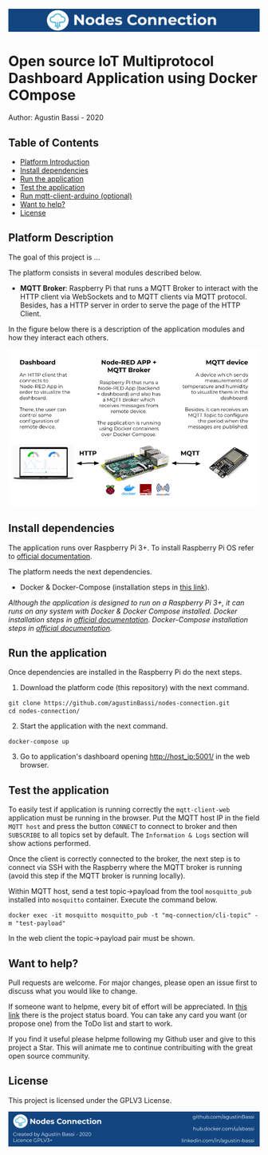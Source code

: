 ![header](doc/header.png)

# Open source IoT Multiprotocol Dashboard Application using Docker COmpose

Author: Agustin Bassi - 2020

## 
## Table of Contents


* [Platform Introduction](#platform-introduction)
* [Install dependencies](#install-dependencies)
* [Run the application](#run-the-application)
* [Test the application](#test-the-application)
* [Run mqtt-client-arduino (optional)](#run-mqtt-client-arduino-(optional))
* [Want to help?](#want-to-help-?)
* [License](#license)

## 
## Platform Description

The goal of this project is ...

The platform consists in several modules described below.

* **MQTT Broker**: Raspberry Pi that runs a MQTT Broker to interact with the HTTP client via WebSockets and to MQTT clients via MQTT protocol. Besides, has a HTTP server in order to serve the page of the HTTP Client.

In the figure below there is a description of the application modules and how they interact each others.

![architecture](doc/architecture.png)

## 
## Install dependencies


The application runs over Raspberry Pi 3+. To install Raspberry Pi OS refer to [official documentation](https://www.raspberrypi.org/documentation/installation/installing-images/).

The platform needs the next dependencies.

* Docker & Docker-Compose (installation steps in [this link](https://devdojo.com/bobbyiliev/how-to-install-docker-and-docker-compose-on-raspberry-pi)).

_Although the application is designed to run on a Raspberry Pi 3+, it can runs on any system with Docker & Docker Compose installed. Docker installation steps in [official documentation](https://docs.docker.com/get-docker/). Docker-Compose installation steps in [official documentation](https://docs.docker.com/compose/install/)._

## 
## Run the application

Once dependencies are installed in the Raspberry Pi do the next steps.

1. Download the platform code (this repository) with the next command.

```
git clone https://github.com/agustinBassi/nodes-connection.git
cd nodes-connection/
```

2. Start the application with the next command.

```
docker-compose up
```

3. Go to application's dashboard opening [http://host_ip:5001/](http://host_ip:5001/) in the web browser.

## 
## Test the application

To easily test if application is running correctly the `mqtt-client-web` application must be running in the browser. Put the MQTT host IP in the field `MQTT host` and press the button `CONNECT` to connect to broker and then `SUBSCRIBE` to all topics set by default. The `Information & Logs` section will show actions performed.

Once the client is correctly connected to the broker, the next step is to connect via SSH with the Raspberry where the MQTT broker is running (avoid this step if the MQTT broker is running locally).

Within MQTT host, send a test topic->payload from the tool `mosquitto_pub` installed into `mosquitto` container. Execute the command below.

```
docker exec -it mosquitto mosquitto_pub -t "mq-connection/cli-topic" -m "test-payload"
```

In the web client the topic->payload pair must be shown.

## 
## Want to help?

Pull requests are welcome. For major changes, please open an issue first to discuss what you would like to change.

If someone want to helpme, every bit of effort will be appreciated. In [this link](https://github.com/agustinBassi/mq-connection/projects/1) there is the project status board. You can take any card you want (or propose one) from the ToDo list and start to work.

If you find it useful please helpme following my Github user and give to this project a Star. This will animate me to continue contribuiting with the great open source community.

## 
## License

This project is licensed under the GPLV3 License.

![footer](doc/footer.png)